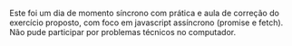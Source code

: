Este foi um dia de momento síncrono com prática e aula de correção do exercício proposto, com foco em javascript assíncrono (promise e fetch). Não pude participar por problemas técnicos no computador.
